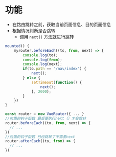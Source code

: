 # 功能

- 在路由跳转之前，获取当前页面信息、目的页面信息
- 根据情况判断是否跳转
  - 调用 `next()` 方法就进行跳转

```javascript
mounted() {
    myrouter.beforeEach((to, from, next) => {
        console.log(to);
        console.log(from);
        console.log(next);
        if(to.path == '/nav/index') {
            next();
        } else {
            setTimeout(function() {
                next();
            }, 2000);
        }
    })
}
```



```javascript
const router = new VueRouter({ ... }
//前置的钩子函数 最后要执行next（）才会跳转
router.beforeEach((to, from, next) => {
  // ...
})
//后置的钩子函数 已经跳转了不需要next
router.afterEach((to, from) => {
  // ...
})
```